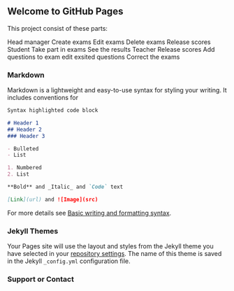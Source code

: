## Welcome to GitHub Pages

This project consist of these parts:

Head manager
Create exams
Edit exams
Delete exams
Release scores
Student
Take part in exams
See the results
Teacher
Release scores
Add questions to exam
edit exsited questions
Correct the exams

### Markdown

Markdown is a lightweight and easy-to-use syntax for styling your writing. It includes conventions for

```markdown
Syntax highlighted code block

# Header 1
## Header 2
### Header 3

- Bulleted
- List

1. Numbered
2. List

**Bold** and _Italic_ and `Code` text

[Link](url) and ![Image](src)
```

For more details see [Basic writing and formatting syntax](https://docs.github.com/en/github/writing-on-github/getting-started-with-writing-and-formatting-on-github/basic-writing-and-formatting-syntax).

### Jekyll Themes

Your Pages site will use the layout and styles from the Jekyll theme you have selected in your [repository settings](https://github.com/armanhm/Exam-Management/settings/pages). The name of this theme is saved in the Jekyll `_config.yml` configuration file.

### Support or Contact

